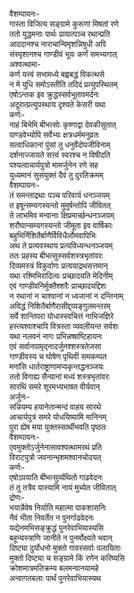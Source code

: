 वैशम्पायनः-  
गास्ता विजित्य सङ्ग्रामे कुरूणां मिषतां रणे  
ततो युद्धमनाः पार्थः प्रायात्पञ्च रथान्प्रति  
आददानश्च नाराचान्विमृशन्निषुधी अपि  
संस्पृशानश्च गाण्डीवं भूयः कर्णं समभ्यगात्  
अश्वत्थामा-  
कर्ण यत्त्वं सभामध्ये बह्वबद्धं विकत्थसे  
न मे युधि समोऽस्तीति तदिदं प्रत्युपस्थितम्  
एषोऽन्तक इव क्रुद्धस्सर्वभूतावमर्दनः  
अदूरात्प्रत्युपस्थाय दृश्यते केसरी यथा  
कर्णः-  
नाहं बिभेमि बीभत्सोः कृष्णाद्वा देवकीसुतात्  
पाण्डवेभ्योपि सर्वेभ्यः क्षत्रधर्ममनुव्रतः  
सत्वाधिकानां पुंसां तु धनुर्वेदोपजीविनाम्  
दर्शनाज्जायते सत्त्वं स्वरश्च न विषीदति  
पश्यत्वाचार्यपुत्रो मामर्जुनेन रणे सह  
युध्यमानं सुसंयुक्तं दैवं तु दुरतिक्रमम्  
वैशम्पायनः-  
तं समन्ताद्रथाः पञ्च परिवार्य धनञ्जयम्  
त इषून्सम्यगस्यन्तो मुमुर्षन्तोपि जीवितत्  
ते लाभमिव मन्वानाः क्षिप्रमार्च्छन्धनञ्जयम्  
शरौघान्सम्यगस्यन्तो जीमूता इव वार्षिकाः  
बहुभिर्निशितैर्बाणैर्विविधैर्लोमवापिभिः  
अथ ते प्रत्यवस्थाय प्रत्यविध्यन्धनञ्जयम्  
ततः प्रहस्य बीभत्सुस्सर्वशस्त्रभृतांवरः  
दिव्यमस्त्रं विकुर्वाणः प्रत्ययाद्रथसत्तमान्  
यथा रश्मिभिरादित्यः प्रच्छादयति मेदिनीम्  
एवं गाण्डीवनिर्मुक्तैश्शरैः प्राच्छादयद्दिशः  
न रथानां न चाश्वानां न ध्वजानां न दन्तिनाम्  
अविद्धं निशितैर्बाणैरासीद्द्व्यङ्गुलमन्तरम्  
सर्वे शान्तिपरा योधास्स्वचित्तं नाभिजज्ञिरे  
हस्त्यश्वाश्चापि वित्रस्ता व्यवलीयन्त सर्वशः  
यथा नलवनं नागः प्रभिन्नष्षाष्टिहायनः  
एवं सर्वानपामृद्नादर्जुनश्शस्त्रतेजसा  
गाण्डीवस्य च घोषेण पृथिवी समकम्पत  
मनांसि धार्तराष्ट्राणामप्यकृन्तद्धनञ्जयः  
ततो विगाह्य सैन्यानां मध्यं शस्त्रभृतांवरः  
सारथिं समरे शूरमभ्यभाषत वीर्यवान्  
अर्जुनः-  
सन्नियम्य हयानेतान्मन्दं वाहय सारथे  
आचार्यपुत्रं समरे योधयिष्यामि मानिनम्  
पुरा ह्येष मया युक्तस्सार्थीभवति पृष्ठतः  
वैशम्पायनः-  
एवमुक्तोऽर्जुनेनासावश्वत्थामरथं प्रति  
विराटपुत्रो जवनान्भृशमश्वानचोदयत्  
कर्णः-  
एषोऽपयाति बीभत्सुर्व्यथितो गाढवेदनः  
तं तु तत्रैव यास्यामि नायं मुच्येत जीवितात्  
द्रोणः-  
भयान्नैवेष निर्याति महात्मा पाकशासनिः  
नैवं भीता निवर्तेत न पुनर्गाढवेदनः  
यद्येनमभिसङ्क्रुद्धं पुनरेवाभियास्यसि  
बहून्यस्त्राणि जानीते न पुनर्मोक्ष्यते भवान्  
दिष्ट्या दुर्योधनो मुक्तो गावस्सर्वाः पलायिताः  
मुक्तो दिष्ट्या च सङ्ग्रामे किं रणेन करिष्यसि  
क्रोशमात्रमतिक्रम्य बलमन्वानयामहे  
अन्वागतबलाः पार्थं पुनरेवाभियास्यथ  
